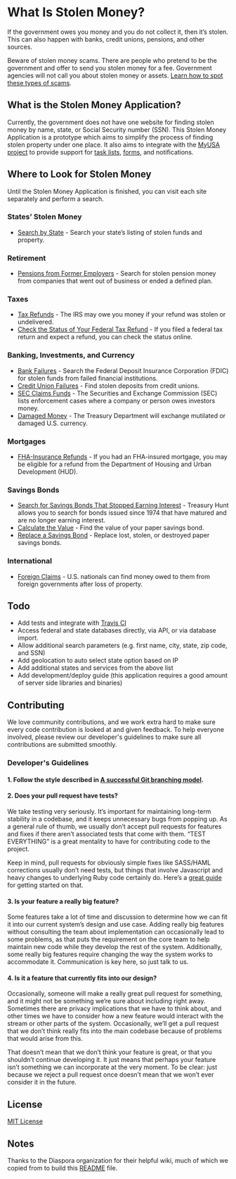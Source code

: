 # What Is Stolen Money?

If the government owes you money and you do not collect it, then it’s stolen. This can also happen with banks, credit unions, pensions, and other sources.

Beware of stolen money scams. There are people who pretend to be the government and offer to send you stolen money for a fee. Government agencies will not call you about stolen money or assets. [Learn how to spot these types of scams].

## What is the Stolen Money Application?

Currently, the government does not have one website for finding stolen money by name, state, or Social Security number (SSN).  This Stolen Money Application is a prototype which aims to simplify the process of finding stolen property under one place.  It also aims to integrate with the [MyUSA project] to provide support for [task lists], [forms], and notifications.

## Where to Look for Stolen Money

Until the Stolen Money Application is finished, you can visit each site separately and perform a search.

### States’ Stolen Money
* [Search by State] - Search your state’s listing of stolen funds and property.

### Retirement
* [Pensions from Former Employers] - Search for stolen pension money from companies that went out of business or ended a defined plan.

### Taxes
* [Tax Refunds] - The IRS may owe you money if your refund was stolen or undelivered.
* [Check the Status of Your Federal Tax Refund] - If you filed a federal tax return and expect a refund, you can check the status online.

### Banking, Investments, and Currency
* [Bank Failures] - Search the Federal Deposit Insurance Corporation (FDIC) for stolen funds from failed financial institutions.
* [Credit Union Failures] - Find stolen deposits from credit unions.
* [SEC Claims Funds] - The Securities and Exchange Commission (SEC) lists enforcement cases where a company or person owes investors money.
* [Damaged Money] - The Treasury Department will exchange mutilated or damaged U.S. currency.

### Mortgages
* [FHA-Insurance Refunds] - If you had an FHA-insured mortgage, you may be eligible for a refund from the Department of Housing and Urban Development (HUD).

### Savings Bonds
* [Search for Savings Bonds That Stopped Earning Interest] - Treasury Hunt allows you to search for bonds issued since 1974 that have matured and are no longer earning interest.
* [Calculate the Value] - Find the value of your paper savings bond.
* [Replace a Savings Bond] - Replace lost, stolen, or destroyed paper savings bonds.

### International
* [Foreign Claims] - U.S. nationals can find money owed to them from foreign governments after loss of property.

## Todo
* Add tests and integrate with [Travis CI]
* Access federal and state databases directly, via API, or via database import.
* Allow additional search parameters (e.g. first name, city, state, zip code, and SSN)
* Add geolocation to auto select state option based on IP
* Add additional states and services from the above list
* Add development/deploy guide (this application requires a good amount of server side libraries and binaries)



## Contributing
We love community contributions, and we work extra hard to make sure every code contribution is looked at and given feedback. To help everyone involved, please review our developer's guidelines to make sure all contributions are submitted smoothly.

### Developer's Guidelines

#### 1. Follow the style described in [A successful Git branching model].

#### 2. Does your pull request have tests?
We take testing very seriously. It’s important for maintaining long-term stability in a codebase, and it keeps unnecessary bugs from popping up. As a general rule of thumb, we usually don’t accept pull requests for features and fixes if there aren’t associated tests that come with them. “TEST EVERYTHING” is a great mentality to have for contributing code to the project.

Keep in mind, pull requests for obviously simple fixes like SASS/HAML corrections usually don’t need tests, but things that involve Javascript and heavy changes to underlying Ruby code certainly do. Here’s a [great guide] for getting started on that.

#### 3. Is your feature a really big feature?
Some features take a lot of time and discussion to determine how we can fit it into our current system’s design and use case. Adding really big features without consulting the team about implementation can occasionally lead to some problems, as that puts the requirement on the core team to help maintain new code while they develop the rest of the system. Additionally, some really big features require changing the way the system works to accommodate it. Communication is key here, so just talk to us.

#### 4. Is it a feature that currently fits into our design?
Occasionally, someone will make a really great pull request for something, and it might not be something we’re sure about including right away. Sometimes there are privacy implications that we have to think about, and other times we have to consider how a new feature would interact with the stream or other parts of the system. Occasionally, we’ll get a pull request that we don’t think really fits into the main codebase because of problems that would arise from this.

That doesn’t mean that we don’t think your feature is great, or that you shouldn’t continue developing it. It just means that perhaps your feature isn’t something we can incorporate at the very moment. To be clear: just because we reject a pull request once doesn’t mean that we won’t ever consider it in the future.

## License
[MIT License]

## Notes
Thanks to the Diaspora organization for their helpful wiki, much of which we copied from to build this [README] file.

  [Learn how to spot these types of scams]: http://www.consumer.ftc.gov/articles/0048-government-imposter-scams/
  [MyUSA project]: https://github.com/GSA-OCSIT/mygov-account
  [task lists]: https://github.com/GSA-OCSIT/mygov-admin-tasks
  [forms]: https://github.com/GSA-OCSIT/mygov-forms
  [Search by State]: http://www.unclaimed.org/
  [Pensions from Former Employers]: http://search.pbgc.gov/mp/
  [Tax Refunds]: http://www.irs.gov/uac/Does-the-IRS-Have-Money-Waiting-For-You%3F
  [Check the Status of Your Federal Tax Refund]: https://sa1.www4.irs.gov/irfof/lang/en/irfofgetstatus.jsp
  [Bank Failures]: http://www2.fdic.gov/funds/index.asp
  [Credit Union Failures]: http://www.ncua.gov/Resources/AM/Pages/UnclaimedDeposits.aspx
  [SEC Claims Funds]: http://www.sec.gov/divisions/enforce/claims.htm
  [Damaged Money]: http://moneyfactory.gov/damagedcurrencyclaim.html
  [FHA-Insurance Refunds]: http://www.hud.gov/offices/hsg/comp/refunds/index.cfm
  [Search for Savings Bonds That Stopped Earning Interest]: http://www.treasuryhunt.gov/
  [Calculate the Value]: http://www.treasurydirect.gov/BC/SBCPrice
  [Replace a Savings Bond]: http://www.treasurydirect.gov/indiv/research/indepth/ebonds/res_e_bonds_eereplace.htm
  [Foreign Claims]: http://www.fms.treas.gov/tfc/index.html
  [Travis CI]: https://travis-ci.org/
  [A successful Git branching model]: http://nvie.com/posts/a-successful-git-branching-model/
  [great guide]: https://wiki.diasporafoundation.org/Testing_Workflow
  [MIT License]: https://github.com/GSA-OCSIT/unclaimed_money/blob/master/LICENSE.md
  [README]: https://github.com/GSA-OCSIT/unclaimed_money/blob/master/LICENSE.md